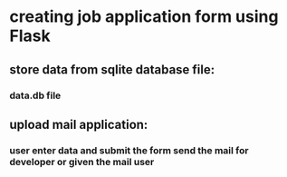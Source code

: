 # creating job application form using Flask

## store data from sqlite database file:
### data.db file

## upload mail application:
### user enter data and submit the form send the mail for developer or given the mail user
